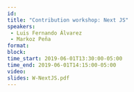```yaml
---
id: 
title: "Contribution workshop: Next JS"
speakers:
 - Luis Fernando Álvarez
 - Markoz Peña
format: 
block:
time_start: 2019-06-01T13:30:00-05:00
time_end: 2019-06-01T14:15:00-05:00
video:
slides: W-NextJS.pdf
---
```


